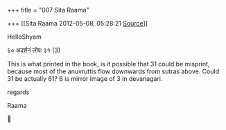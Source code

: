 +++
title = "007 Sita Raama"

+++
[[Sita Raama	2012-05-08, 05:28:21 [Source](https://groups.google.com/g/samskrita/c/yxbOWbn5Rwg)]]



HelloShyam

६० अदर्शनं लोपः ३१ (3)

This is what printed in the book, is it possible that 31 could be misprint, because most of the anuvruttis flow downwards from sutras above. Could 31 be actually 61? 6 is mirror image of 3 in devanagari.

regards

Raama




